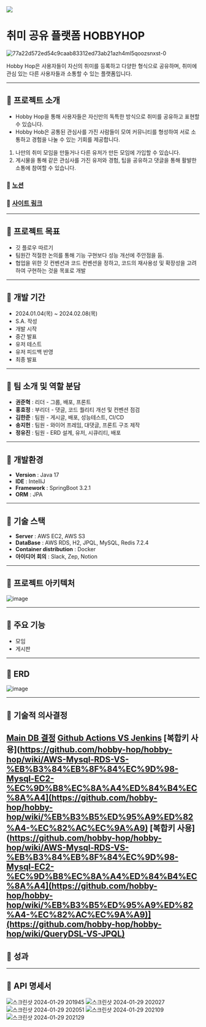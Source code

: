 <img src="https://capsule-render.vercel.app/api?type=waving&color=768CFF&height=160&text=HOBBY%20HOP!🐇&fontSize=100&fontColor=000000&section=footer&animation=fadeIn" />



# 취미 공유 플랫폼 **HOBBYHOP**
![77a22d572ed54c9caab83312ed73ab21azh4ml5qoozsnxst-0](https://github.com/hobby-hop/hobby-hop/assets/148298032/5d496bfe-c8a9-461a-a336-5632a14b62fe)

Hobby Hop은 사용자들이 자신의 취미를 등록하고 다양한 형식으로 공유하며, 취미에 관심 있는 다른 사용자들과 소통할 수 있는 플랫폼입니다.


---


## 🐇 프로젝트 소개
- Hobby Hop을 통해 사용자들은 자신만의 독특한 방식으로 취미를 공유하고 표현할 수 있습니다.
- Hobby Hob은 공통된 관심사를 가진 사람들이 모여 커뮤니티를 형성하여 서로 소통하고 경험을 나눌 수 있는 기회를 제공합니다.

1. 나만의 취미 모임을 만들거나 다른 유저가 만든 모임에 가입할 수 있습니다.
2. 게시물을 통해 같은 관심사를 가진 유저와 경험, 팁을 공유하고 댓글을 통해 활발한 소통에 참여할 수 있습니다.

### 🐇 [노션](https://teamsparta.notion.site/Hobby-Hop-75087879d9d94c0c9627d40e236ba049)
### 🐇 [사이트 링크](https://hobbyhop.site/login.html)



---


## 🐇 프로젝트 목표
- 깃 플로우 따르기
- 팀원간 적절한 논의를 통해 기능 구현보다 성능 개선에 주안점을 둠.
- 협업을 위한 깃 컨벤션과 코드 컨벤션을 정하고, 코드의 재사용성 및 확장성을 고려하여 구현하는 것을 목표로 개발


---


## 🐇 개발 기간 
- 2024.01.04(목) ~ 2024.02.08(목)
- S.A. 작성
- 개발 시작
- 중간 발표
- 유저 테스트
- 유저 피드백 반영
- 최종 발표


---

  
## 🐇 팀 소개 및 역할 분담
- **권준혁** : 리더   - 그룹, 배포, 프론트
- **홍효정** : 부리더 - 댓글, 코드 퀄리티 개선 및 컨벤션 점검
- **김한준** : 팀원   - 게시글, 배포, 성능테스트, CI/CD
- **송지헌** : 팀원   - 와이어 프레임, 대댓글, 프론트 구조 제작
- **정유진** : 팀원   - ERD 설계, 유저, 시큐리티, 배포


---


## 🐇 개발환경
- **Version** : Java 17
- **IDE** : IntelliJ
- **Framework** : SpringBoot 3.2.1
- **ORM** : JPA


---


## 🐇 기술 스택
- **Server** : AWS EC2, AWS S3
- **DataBase** : AWS RDS, H2, JPQL, MySQL, Redis 7.2.4
- **Container distribution** : Docker
- **아이디어 회의** : Slack, Zep, Notion


---


## 🐇 프로젝트 아키텍처
![image](https://github.com/hobby-hop/hobby-hop/assets/45251507/3e742cea-f0f6-4107-a4ca-5c2d99af4bae)




---


## 🐇 주요 기능
- 모임
- 게시판

---


## 🐇 ERD
![image](https://github.com/hobby-hop/hobby-hop/assets/148298032/0ab02635-06e5-4f11-8d08-eea68875a1ba)


---


## 🐇 기술적 의사결정
[Main DB 결정](https://github.com/hobby-hop/hobby-hop/wiki/AWS-Mysql-RDS-VS-%EB%B3%84%EB%8F%84%EC%9D%98-Mysql-EC2-%EC%9D%B8%EC%8A%A4%ED%84%B4%EC%8A%A4)
[Github Actions VS Jenkins](https://github.com/hobby-hop/hobby-hop/wiki/AWS-Mysql-RDS-VS-%EB%B3%84%EB%8F%84%EC%9D%98-Mysql-EC2-%EC%9D%B8%EC%8A%A4%ED%84%B4%EC%8A%A4)
[복합키 사용](https://github.com/hobby-hop/hobby-hop/wiki/AWS-Mysql-RDS-VS-%EB%B3%84%EB%8F%84%EC%9D%98-Mysql-EC2-%EC%9D%B8%EC%8A%A4%ED%84%B4%EC%8A%A4](https://github.com/hobby-hop/hobby-hop/wiki/%EB%B3%B5%ED%95%A9%ED%82%A4-%EC%82%AC%EC%9A%A9)
[복합키 사용](https://github.com/hobby-hop/hobby-hop/wiki/AWS-Mysql-RDS-VS-%EB%B3%84%EB%8F%84%EC%9D%98-Mysql-EC2-%EC%9D%B8%EC%8A%A4%ED%84%B4%EC%8A%A4](https://github.com/hobby-hop/hobby-hop/wiki/%EB%B3%B5%ED%95%A9%ED%82%A4-%EC%82%AC%EC%9A%A9)](https://github.com/hobby-hop/hobby-hop/wiki/QueryDSL-VS-JPQL)
---

## 🐇 성과
---

## 🐇 API 명세서
![스크린샷 2024-01-29 201945](https://github.com/hobby-hop/hobby-hop/assets/148298032/83c34e7e-247d-4200-bd4a-4a76717aa09c)
![스크린샷 2024-01-29 202027](https://github.com/hobby-hop/hobby-hop/assets/148298032/eae7ee75-2b80-4ce3-b9ec-555ea85d37fa)
![스크린샷 2024-01-29 202051](https://github.com/hobby-hop/hobby-hop/assets/148298032/be669b80-4e04-49b4-a051-0c94c35f2d82)
![스크린샷 2024-01-29 202109](https://github.com/hobby-hop/hobby-hop/assets/148298032/e81a4257-9db5-40be-8a99-7b9f6a779920)
![스크린샷 2024-01-29 202129](https://github.com/hobby-hop/hobby-hop/assets/148298032/1e22e440-3b57-4b12-85a5-649b2c45c72b)


